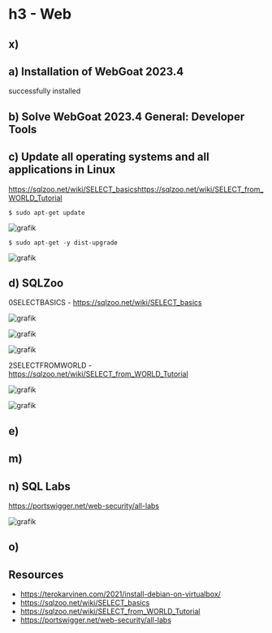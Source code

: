 # h3 - Web

## x)

## a) Installation of WebGoat 2023.4
successfully installed

## b) Solve WebGoat 2023.4 General: Developer Tools

## c) Update all operating systems and all applications in Linux
https://sqlzoo.net/wiki/SELECT_basicshttps://sqlzoo.net/wiki/SELECT_from_WORLD_Tutorial

    $ sudo apt-get update
![grafik](https://github.com/danielginfinland/InformationSecurityCourse/assets/156656492/b759b84d-39aa-4e32-95be-46f9500ef9a5)

    $ sudo apt-get -y dist-upgrade
![grafik](https://github.com/danielginfinland/InformationSecurityCourse/assets/156656492/daefe110-6020-4fb0-8bc2-e06ea6ef4e95)


## d) SQLZoo

0SELECTBASICS - https://sqlzoo.net/wiki/SELECT_basics

![grafik](https://github.com/danielginfinland/InformationSecurityCourse/assets/156656492/4507b642-47ea-44e0-a3e0-51ed501e3e0f)

![grafik](https://github.com/danielginfinland/InformationSecurityCourse/assets/156656492/1ee9919f-6272-4a37-b98b-a09691dc2041)

![grafik](https://github.com/danielginfinland/InformationSecurityCourse/assets/156656492/eb272207-f117-4d62-8dd7-bc81d724dc58)

2SELECTFROMWORLD - https://sqlzoo.net/wiki/SELECT_from_WORLD_Tutorial

![grafik](https://github.com/danielginfinland/InformationSecurityCourse/assets/156656492/240065b0-337a-474a-887d-272ffd70a144)

![grafik](https://github.com/danielginfinland/InformationSecurityCourse/assets/156656492/f5b29f08-e1b9-45b9-afbe-9d997a97cf75)


## e)

## m)

## n) SQL Labs
https://portswigger.net/web-security/all-labs

![grafik](https://github.com/danielginfinland/InformationSecurityCourse/assets/156656492/6bfcc71b-1562-4a7f-8226-78b5da9415e0)

## o)

## Resources
- https://terokarvinen.com/2021/install-debian-on-virtualbox/
- https://sqlzoo.net/wiki/SELECT_basics
- https://sqlzoo.net/wiki/SELECT_from_WORLD_Tutorial
- https://portswigger.net/web-security/all-labs
